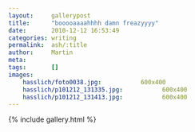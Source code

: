 ```yaml
---
layout:     gallerypost
title:      "booooaaaahhhh damn freazyyyy"
date:       2010-12-12 16:53:49
categories: writing
permalink:  ash/:title
author:     Martin
meta:
tags:       []
images:
    hasslich/foto0038.jpg:           600x400
    hasslich/p101212_131335.jpg:           600x400
    hasslich/p101212_131413.jpg:           600x400
---
```


{% include gallery.html %}
